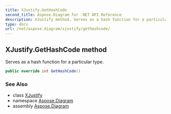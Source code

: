 ```yaml
---
title: XJustify.GetHashCode
second_title: Aspose.Diagram for .NET API Reference
description: XJustify method. Serves as a hash function for a particular type
type: docs
url: /net/aspose.diagram/xjustify/gethashcode/
---
```

## XJustify.GetHashCode method

Serves as a hash function for a particular type.

```csharp
public override int GetHashCode()
```

### See Also

* class [XJustify](../)
* namespace [Aspose.Diagram](../../xjustify/)
* assembly [Aspose.Diagram](../../../)


